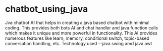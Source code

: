 # chatbot_using_java
Jva chatbot AI that helps in creating a java based chatbot with minimal coding. This provides both bots AI and chat handler and java function calls which makes it unique and more powerful in functionality. This AI provides numerous features like learn, memory, conditional switch, topic-based conversation handling, etc.
Technology used --java swing amd java awt 
